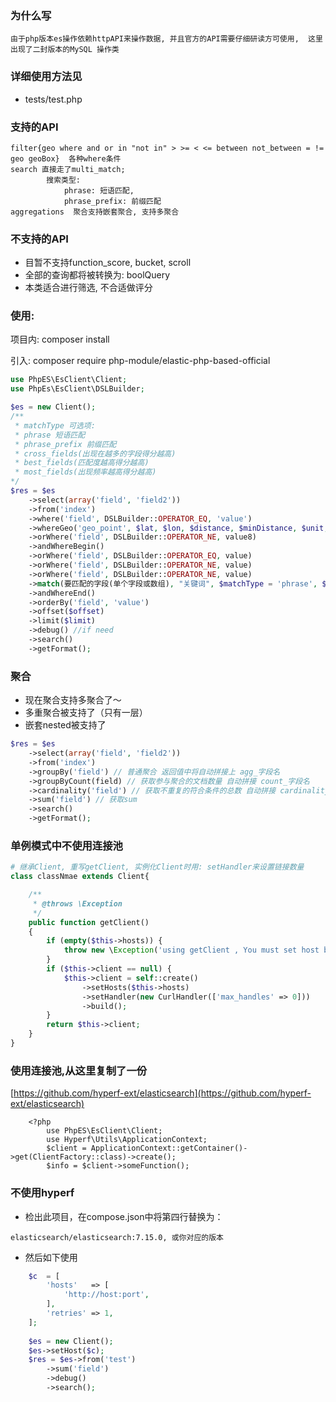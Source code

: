 ### 为什么写

```text
由于php版本es操作依赖httpAPI来操作数据, 并且官方的API需要仔细研读方可使用,  这里出现了二封版本的MySQL 操作类
```

### 详细使用方法见

- tests/test.php

### 支持的API

```
filter{geo where and or in "not in" > >= < <= between not_between = != geo geoBox}  各种where条件
search 直接走了multi_match; 
        搜索类型: 
            phrase: 短语匹配, 
            phrase_prefix: 前缀匹配
aggregations  聚合支持嵌套聚合, 支持多聚合
```

### 不支持的API

* 目暂不支持function_score, bucket, scroll
* 全部的查询都将被转换为: boolQuery
* 本类适合进行筛选, 不合适做评分

### 使用:

项目内: composer install

引入: composer require php-module/elastic-php-based-official

```php
use PhpES\EsClient\Client;
use PhpEs\EsClient\DSLBuilder;

$es = new Client();
/**
 * matchType 可选项:
 * phrase 短语匹配
 * phrase_prefix 前缀匹配
 * cross_fields(出现在越多的字段得分越高)
 * best_fields(匹配度越高得分越高)
 * most_fields(出现频率越高得分越高)
*/
$res = $es
    ->select(array('field', 'field2'))
    ->from('index')
    ->where('field', DSLBuilder::OPERATOR_EQ, 'value')
    ->whereGeo('geo_point', $lat, $lon, $distance, $minDistance, $unit, $distanceType, $type)
    ->orWhere('field', DSLBuilder::OPERATOR_NE, value8)
    ->andWhereBegin()
    ->orWhere('field', DSLBuilder::OPERATOR_EQ, value)
    ->orWhere('field', DSLBuilder::OPERATOR_NE, value)
    ->orWhere('field', DSLBuilder::OPERATOR_NE, value)
    ->match(要匹配的字段(单个字段或数组), "关键词", $matchType = 'phrase', $type = 'must')
    ->andWhereEnd()
    ->orderBy('field', 'value')
    ->offset($offset)
    ->limit($limit)
    ->debug() //if need
    ->search()
    ->getFormat();
```

### 聚合

- 现在聚合支持多聚合了～
- 多重聚合被支持了（只有一层）
- 嵌套nested被支持了

```php
$res = $es
    ->select(array('field', 'field2'))
    ->from('index')
    ->groupBy('field') // 普通聚合 返回值中将自动拼接上 agg_字段名 
    ->groupByCount(field) // 获取参与聚合的文档数量 自动拼接 count_字段名
    ->cardinality('field') // 获取不重复的符合条件的总数 自动拼接 cardinality_字段名
    ->sum('field') // 获取sum
    ->search()
    ->getFormat();
```

### 单例模式中不使用连接池

```php
# 继承Client, 重写getClient, 实例化Client时用: setHandler来设置链接数量
class classNmae extends Client{

    /**
     * @throws \Exception
     */
    public function getClient()
    {
        if (empty($this->hosts)) {
            throw new \Exception('using getClient , You must set host before');
        }
        if ($this->client == null) {
            $this->client = self::create()
                ->setHosts($this->hosts)
                ->setHandler(new CurlHandler(['max_handles' => 0]))
                ->build();
        }
        return $this->client;
    }
}

```

### 使用连接池,从这里复制了一份

[https://github.com/hyperf-ext/elasticsearch](https://github.com/hyperf-ext/elasticsearch)

```
    <?php
        use PhpES\EsClient\Client;
        use Hyperf\Utils\ApplicationContext;
        $client = ApplicationContext::getContainer()->get(ClientFactory::class)->create();
        $info = $client->someFunction();
```

### 不使用hyperf

- 检出此项目，在compose.json中将第四行替换为：

 ```text
elasticsearch/elasticsearch:7.15.0, 或你对应的版本
```

- 然后如下使用

```php
    $c  = [
        'hosts'   => [
            'http://host:port',
        ],
        'retries' => 1,
    ];
    
    $es = new Client();
    $es->setHost($c);
    $res = $es->from('test')
        ->sum('field')
        ->debug()
        ->search();
```
